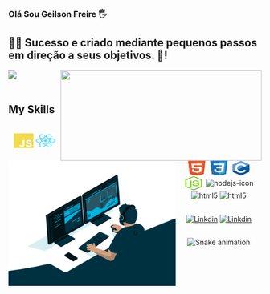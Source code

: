 ### Olá Sou Geilson Freire 🖐️
## 🏋️‍♂️ Sucesso e criado mediante pequenos passos em direção a seus objetivos. 👊!

<div>
  <img  height="180em" src="https://github-readme-stats.vercel.app/api?username=GeilsonFreire&show_icons=true&theme=highcontrast&include_all_commits=true&count_private=true"/>
  <img align="right" height="180em" height="80" width="400"  src="https://github-readme-stats.vercel.app/api/top-langs/?username=GeilsonFreire&layout=compact&langs_count=16&theme=highcontrast"/>
</div>
<br>

## My Skills

<div  align="center"> 
  <div style="display: inline_block"><br/>
    <img align="left" height="250" alt="coding-time" src="code.gif"> 
    <img align="center" height="30" width="40" alt="js-icon"  src="https://raw.githubusercontent.com/devicons/devicon/master/icons/javascript/javascript-plain.svg">
    <img align="center" height="30" width="40" alt="react-icon" src="https://raw.githubusercontent.com/devicons/devicon/master/icons/react/react-original.svg">
    <img align="center" height="30" width="40" alt="html-icon" src="https://raw.githubusercontent.com/devicons/devicon/master/icons/html5/html5-original.svg">
    <img align="center" height="30" width="40" alt="css-icon" src="https://raw.githubusercontent.com/devicons/devicon/master/icons/css3/css3-original.svg">
    <img align="center" height="30" width="40" alt="c-icon" src="https://raw.githubusercontent.com/devicons/devicon/master/icons/c/c-original.svg">
    <img align="center" height="30" width="40" alt="nodejs-icon" src="https://raw.githubusercontent.com/devicons/devicon/master/icons/nodejs/nodejs-original.svg">
    <img align="center" height="30" width="40" alt="nodejs-icon" src="https://raw.githubusercontent.com/jmnote/z-icons/master/svg/cpp.svg">
    <img align="center" alt="html5" higth="30" width="40" src="https://cdn.jsdelivr.net/gh/devicons/devicon/icons/python/python-original-wordmark.svg" />  
    <img align="center" alt="html5" higth="30" width="40" src="https://cdn.jsdelivr.net/gh/devicons/devicon/icons/php/php-original.svg" />
</div>

##   
[![Linkdin](https://img.shields.io/badge/LinkedIn-0077B5?style=for-the-badge&logo=linkedin&logoColor=white)](https://www.linkedin.com/in/geilson-freire-leite-5a895913b/)
[![Linkdin](https://img.shields.io/badge/Gmail-D14836?style=for-the-badge&logo=gmail&logoColor=white)](geilsonfreireleite@gmail.com)


##
![Snake animation](https://github.com/GeilsonFreire/GeilsonFreire/blob/output/github-contribution-grid-snake.svg)
